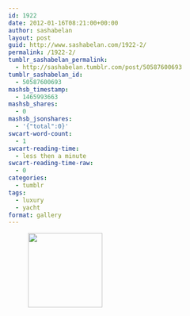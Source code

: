```yaml
---
id: 1922
date: 2012-01-16T08:21:00+00:00
author: sashabelan
layout: post
guid: http://www.sashabelan.com/1922-2/
permalink: /1922-2/
tumblr_sashabelan_permalink:
  - http://sashabelan.tumblr.com/post/50587600693
tumblr_sashabelan_id:
  - 50587600693
mashsb_timestamp:
  - 1465993663
mashsb_shares:
  - 0
mashsb_jsonshares:
  - '{"total":0}'
swcart-word-count:
  - 1
swcart-reading-time:
  - less then a minute
swcart-reading-time-raw:
  - 0
categories:
  - tumblr
tags:
  - luxury
  - yacht
format: gallery
---
```

<div id='gallery-138' class='gallery galleryid-1922 gallery-columns-3 gallery-size-thumbnail'>
  <figure class='gallery-item'> 
  
  <div class='gallery-icon landscape'>
    <a href='http://www.sashabelan.ru/1922-2/attachment/1923/'><img width="150" height="150" src="http://www.sashabelan.ru/wp-content/uploads/2012/01/tumblr_mmwk2oZqAi1qarj97o1_500-150x150.jpg" class="attachment-thumbnail size-thumbnail" alt="" /></a>
  </div></figure>
</div>